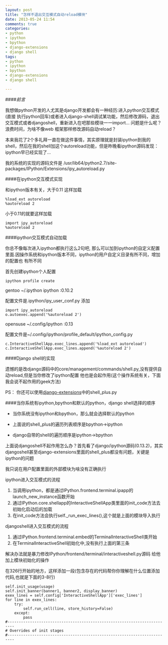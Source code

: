 ```yaml
---
layout: post
title: "怎样不退出交互模式自动reload模块"
date: 2013-05-24 11:54
comments: true
categories: 
- python
- ipython
- bpython
- django-extensions
- django shell
tags:
- python
- ipython
- bpython
- django-extensions
- django shell

---
```



####*前言*

我想做python开发的人尤其是django开发都会有一种经历:进入python交互模式(直接 执行python回车)或者进入django-shell调试某功能，然后修改源码，退出交互模式或者djangoshell，重新进入在吧那些模块一一import... 问题是什么呢？浪费时间，为啥不像web 框架那样修改源码自动reload？ 

本来我花了2个多礼拜一直在做这件事情，其实原理就是封装ipython到我的shell，然后在我的shell加这个autoreload功能，但是昨晚看ipython源码发现：ipython早已经实现了...

我的系统的实现的源码文件是 /usr/lib64/python2.7/site-packages/IPython/Extensions/ipy_autoreload.py


####在ipython交互模式实现

和ipython版本有关，大于0.11 这样加载

```
%load_ext autoreload
%autoreload 2
```
小于0.11的就要这样加载
```
import ipy_autoreload
%autoreload 2
```

####ipython交互模式自动加载 

你总不像每次进入ipython都执行这么2句吧, 那么可以加到ipython的自定义配置里面.因操作系统和ipython版本不同，ipython的用户自定义目录有所不同，增加的配置也 有所不同

首先创建ipython个人配置 

```
ipython profile create
```

gentoo ~/.ipython  ipython :0.10.2 

配置文件是.ipython/ipy_user_conf.py 添加

```
import ipy_autoreload
o.autoexec.append('%autoreload 2')

```

opensuse ~/.config/ipython  :0.13

配置文件是~/.config/ipython/profile_default/ipython_config.py

```
c.InteractiveShellApp.exec_lines.append('%load_ext autoreload')
c.InteractiveShellApp.exec_lines.append('%autoreload 2')
```

####Django shell的实现

遗憾的是改django源码中的core/management/commands/shell.py,没有提供自动reload,但是当你修改了ipython配置 他也是会起作用(这个操作系统有关，下面我会说不起作用的geek方法)

PS： 你还可以使用[django-extensions](https://github.com/dongweiming/django-extensions)中的shell_plus.py

####当你系统有ipython,bpython和默认的python，django shell选择的顺序

* 当你系统没有ipython和bpython，那么就会选择默认的python

* 上面说的shell_plus的遍历列表顺序是bpython->ipython  

* django自带的shell的遍历顺序是ipython->bpython

上面说djangoshell不起作用怎么办？首先看了django/ipython源码(0.13.2)，其实djangoshell甚至django-extensions里面的shell_plus都没有问题，关键是ipython的问题

我只说在用户配置里面的外部模块为啥没有正确执行

ipython进入交互模式的流程

1. 当调用ipython，都是通过IPython.frontend.terminal.ipapp的launch_new_instance函数开始
2. 通过IPython.core.shellapp的InteractiveShellApp类里面的init_code方法去初始化启动后的加载
3. 在init_code方法会执行self._run_exec_lines(),这个就是上面的模块导入执行

djangoshell进入交互模式的流程

1. 通过IPython.frontend.terminal.embed的TerminalInteractiveShell类开始
2. 在TerminalInteractiveShell初始化中,没有执行上面的第三条

解决办法就是暴力修改IPython/frontend/terminal/interactiveshell.py源码 给他加上模块初始化的操作

在326行开始的地方，这样添加一段(包含存在的代码帮你你理解在什么位置添加代码,也就是下面的3-8行)

```
self.init_usage(usage)                                                 
self.init_banner(banner1, banner2, display_banner) 
exex_lines = self.config['InteractiveShellApp']['exec_lines']          
for line in exex_lines:                                                
    try:                                                                        
        self.run_cell(line, store_history=False)                       
    except:                                                                     
        pass
#-------------------------------------------------------------------------          
# Overrides of init stages                                                          
#-------------------------------------------------------------------------
```



